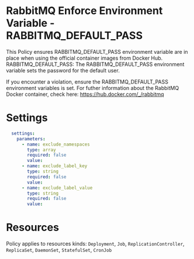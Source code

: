# RabbitMQ Enforce Environment Variable - RABBITMQ_DEFAULT_PASS

This Policy ensures RABBITMQ_DEFAULT_PASS environment variable are in place when using the official container images from Docker Hub.
RABBITMQ_DEFAULT_PASS: The RABBITMQ_DEFAULT_PASS environment variable sets the password for the default user.


If you encounter a violation, ensure the RABBITMQ_DEFAULT_PASS environment variables is set.
For futher information about the RabbitMQ Docker container, check here: https://hub.docker.com/_/rabbitmq


# Settings
```yaml
  settings:
    parameters:
      - name: exclude_namespaces
        type: array
        required: false
        value:
      - name: exclude_label_key
        type: string
        required: false
        value:
      - name: exclude_label_value
        type: string
        required: false
        value:
```

# Resources
Policy applies to resources kinds:
`Deployment`, `Job`, `ReplicationController`, `ReplicaSet`, `DaemonSet`, `StatefulSet`, `CronJob`
